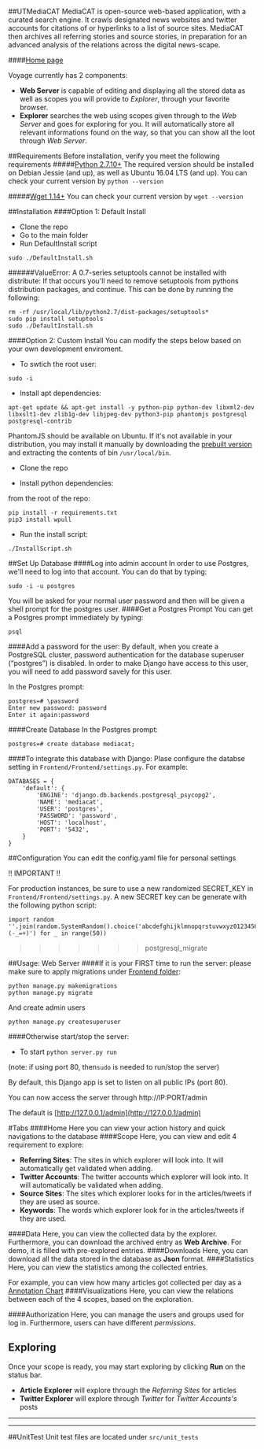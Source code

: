 ##UTMediaCAT
MediaCAT is open-source web-based application, with a curated search engine. It crawls designated news websites and twitter accounts for citations of or hyperlinks to a list of source sites. MediaCAT then archives all referring stories and source stories, in preparation for an advanced analysis of the relations across the digital news-scape.

####[Home page](https://mediacat.utsc.utoronto.ca/)

Voyage currently has 2 components:
* __Web Server__ is capable of editing and displaying all the stored data as well as scopes you will provide to _Explorer_, through your favorite browser.
* __Explorer__ searches the web using scopes given through to the _Web Server_ and goes for exploring for you. It will automatically store all relevant informations found on the way, so that you can show all the loot through _Web Server_.


##Requirements
Before installation, verify you meet the following requirements
#####[Python 2.7.10+](https://www.python.org/downloads/release/python-2710/)
The required version should be installed on Debian Jessie (and up), as well as Ubuntu 16.04 LTS (and up). You can check your current version by `python --version`


#####[Wget 1.14+](http://www.gnu.org/software/wget/)
You can check your current version by `wget --version`

##Installation
####Option 1: Default Install
* Clone the repo
* Go to the main folder
* Run DefaultInstall script
```
sudo ./DefaultInstall.sh
```

######ValueError: A 0.7-series setuptools cannot be installed with distribute:
If that occurs you'll need to remove setuptools from pythons distribution packages, and continue. This can be done by running the following:
```
rm -rf /usr/local/lib/python2.7/dist-packages/setuptools*
sudo pip install setuptools
sudo ./DefaultInstall.sh
```

####Option 2: Custom Install
You can modify the steps below based on your own development enviroment.
* To swtich the root user:
```
sudo -i
```
* Install apt dependencies:
```
apt-get update && apt-get install -y python-pip python-dev libxml2-dev libxslt1-dev zlib1g-dev libjpeg-dev python3-pip phantomjs postgresql postgresql-contrib
```
PhantomJS should be available on Ubuntu. If it's not available in your distribution, you may install it manually by downloading the [prebuilt version](http://phantomjs.org/download.html) and extracting the contents of bin `/usr/local/bin`.

* Clone the repo

* Install python dependencies:

from the root of the repo:
```
pip install -r requirements.txt
pip3 install wpull
```

* Run the install script:
```
./InstallScript.sh
```
##Set Up Database
####Log into admin account
In order to use Postgres, we'll need to log into that account. You can do that by typing:
```
sudo -i -u postgres
```
You will be asked for your normal user password and then will be given a shell prompt for the postgres user.
####Get a Postgres Prompt
You can get a Postgres prompt immediately by typing:
```
psql
```
####Add a password for the user:
By default, when you create a PostgreSQL cluster, password authentication for the database superuser (“postgres”) is disabled. In
order to make Django have access to this user, you will need to add password savely for this user.

In the Postgres prompt:
```
postgres=# \password
Enter new password: password
Enter it again:password
```
####Create Database
In the Postgres prompt:
```
postgres=# create database mediacat;
```
 
####To integrate this database with Django:
Plase configure the databse setting in  `Frontend/Frontend/settings.py`. 
For example:
```
DATABASES = {
    'default': {
        'ENGINE': 'django.db.backends.postgresql_psycopg2',
        'NAME': 'mediacat',
        'USER': 'postgres',
        'PASSWORD': 'password',
        'HOST': 'localhost',
        'PORT': '5432',
    }
}
```


##Configuration
You can edit the config.yaml file for personal settings

:bangbang: IMPORTANT :bangbang: 

For production instances, be sure to use a new randomized SECRET_KEY in `Frontend/Frontend/settings.py`. 
A new SECRET key can be generate with the following python script:
```
import random
''.join(random.SystemRandom().choice('abcdefghijklmnopqrstuvwxyz0123456789!@#$%^&*(-_=+)') for _ in range(50))
```
>>>>>>> postgresql_migrate

##Usage: Web Server
####If it is your FIRST time to run the server:
please make sure to apply migrations under [Frontend folder](https://github.com/UTMediaCAT/Voyage/tree/master/Frontend):
```
python manage.py makemigrations
python manage.py migrate
```
And create admin users
```
python manage.py createsuperuser
```

####Otherwise start/stop the server:

* To start `python server.py run`

(note: if using port 80, then```sudo``` is needed to run/stop the server) 

By default, this Django app is set to listen on all public IPs (port 80).

You can now access the server through http://IP:PORT/admin

The default is [http://127.0.0.1/admin](http://127.0.0.1/admin)



#Tabs
####Home
Here you can view your action history and quick navigations to the database
####Scope
Here, you can view and edit 4 requirement to explore:
* __Referring Sites__: The sites in which explorer will look into. It will automatically get validated when adding.
* __Twitter Accounts__: The twitter accounts which explorer will look into. It will automatically be validated when adding.
* __Source Sites__: The sites which explorer looks for in the articles/tweets if they are used as source.
* __Keywords__: The words which explorer look for in the articles/tweets if they are used.

####Data
Here, you can view the collected data by the explorer. Furthermore, you can download the archived entry as __Web Archive__.
For demo, it is filled with pre-explored entries.
####Downloads
Here, you can download all the data stored in the database as __Json__ format.
####Statistics
Here, you can view the statistics among the collected entries.

For example, you can view how many articles got collected per day as a [Annotation Chart](https://developers.google.com/chart/interactive/docs/gallery/annotationchart)
####Visualizations
Here, you can view the relations between each of the 4 scopes, based on the exploration.

####Authorization
Here, you can manage the users and groups used for log in.
Furthermore, users can have different _permissions_.

## Exploring
Once your scope is ready, you may start exploring by clicking __Run__ on the status bar.
* __Article Explorer__ will explore through the _Referring Sites_ for articles
* __Twitter Explorer__ will explore through _Twitter_ for _Twitter Accounts's_ posts

___
___

##UnitTest
Unit test files are located under `src/unit_tests`
